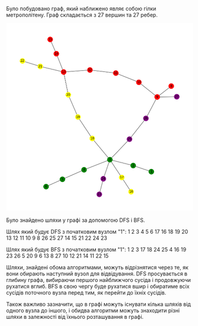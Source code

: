 Було побудовано граф, який наближено являє собою гілки метрополітену. Граф складається з 27 вершин та 27 ребер.

![Subway Graph](Graph.png "Graph")

Було знайдено шляхи у графі за допомогою DFS і BFS.

Шлях який будує DFS з початковим вузлом "1": 1 2 3 4 5 6 17 16 18 19 20 13 12 11 10 9 8 26 25 27 14 15 21 22 24 23

Шлях який будує BFS з початковим вузлом "1": 1 2 3 17 18 24 25 4 16 19 23 26 5 20 9 6 13 8 27 10 12 21 14 11 22 15

Шляхи, знайдені обома алгоритмами, можуть відрізнятися через те, як вони обирають наступний вузол для відвідування. DFS просувається в глибину графа, вибираючи першого найближчого сусіда і продовжуючи рухатися вглиб. BFS в свою чергу буде рухатися вшир і обиратиме всіх сусідів поточного вузла перед тим, як перейти до їхніх сусідів.

Також важливо зазначити, що в графі можуть існувати кілька шляхів від одного вузла до іншого, і обидва алгоритми можуть знаходити різні шляхи в залежності від їхнього розташування в графі.
